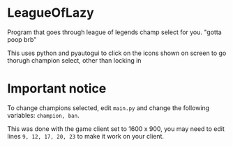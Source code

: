 # LeagueOfLazy
Program that goes through league of legends champ select for you. 
"gotta poop brb"

This uses python and pyautogui to click on the icons shown on screen to go thorugh champion select, other than locking in

# Important notice

To change champions selected, edit ```main.py``` and change the following variables: ```champion, ban```.

This was done with the game client set to 1600 x 900, you may need to edit lines ```9, 12, 17, 20, 23``` to make it work on your client.
